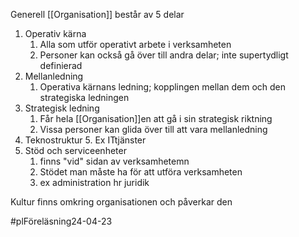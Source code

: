 Generell [[Organisation]] består av 5 delar
1. Operativ kärna
	1. Alla som utför operativt arbete i verksamheten
	2. Personer kan också gå över till andra delar; inte supertydligt definierad
2. Mellanledning
	1. Operativa kärnans ledning; kopplingen mellan dem och den strategiska ledningen
3. Strategisk ledning
	1. Får hela [[Organisation]]en att gå i sin strategisk riktning
	2. Vissa personer kan glida över till att vara mellanledning
4. Teknostruktur
	5. Ex ITtjänster
5. Stöd och serviceenheter
	1. finns "vid" sidan av verksamhetemn
	2. Stödet man måste ha för att utföra verksamheten
	3. ex administration hr juridik


Kultur finns omkring organisationen och påverkar den

#plFöreläsning24-04-23